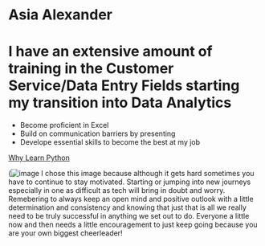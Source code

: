 # **Asia Alexander**

# I have an extensive amount of training in the Customer Service/Data Entry Fields starting my transition into Data Analytics

- Become proficient in Excel
- Build on communication barriers by presenting
- Develope essential skills to become the best at my job

[Why Learn Python](https://techbootcamps.utexas.edu/blog/why-learn-python-get-started-programming/)

(![image](https://github.com/asia-alexa/Homework/assets/140040436/7b684ec6-ca34-4670-b69d-81e7c0e035fa)
 I chose this image because although it gets hard sometimes you have to continue to stay motivated. Starting or jumping into new journeys especially in one as difficult as tech will bring 
in doubt and worry. Remebering to always keep an open mind and positive outlook with a little determination and consistency and knowing that just that is all we really need to be truly successful
in anything we set out to do. Everyone a little now and then needs a little encouragement to just keep going because you are your own biggest cheerleader!
